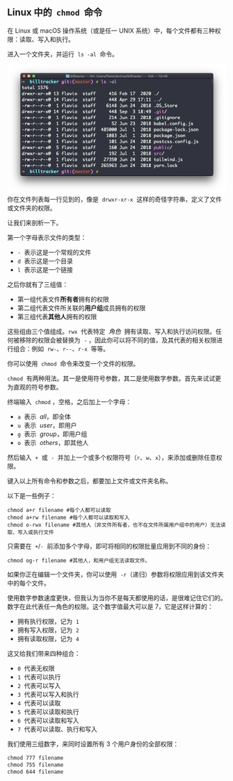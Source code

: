 ## Linux 中的  `chmod`  命令

在 Linux 或 macOS 操作系统（或是任一 UNIX 系统）中，每个文件都有三种权限：读取、写入和执行。

进入一个文件夹，并运行  `ls -al`  命令。

![alt text](image-42.png)
你在文件列表每一行见到的，像是  `drwxr-xr-x`  这样的奇怪字符串，定义了文件或文件夹的权限。

让我们来剖析一下。

第一个字母表示文件的类型：

- `-`  表示这是一个常规的文件
- `d`  表示这是一个目录
- `l`  表示这是一个链接

之后你就有了三组值：

- 第一组代表文件**所有者**拥有的权限
- 第二组代表文件所关联的**用户组**成员拥有的权限
- 第三组代表**其他人**拥有的权限

这些组由三个值组成。`rwx`  代表特定  *角色*  拥有读取、写入和执行访问权限。任何被移除的权限会被替换为  `-` ，因此你可以将不同的值，及其代表的相关权限进行组合：例如  `rw-`、`r--`、`r-x`  等等。

你可以使用  `chmod`  命令来改变一个文件的权限。

`chmod`  有两种用法。其一是使用符号参数，其二是使用数字参数。首先来试试更为直观的符号参数。

终端输入  `chmod` ，空格，之后加上一个字母：

- `a`  表示  *all*，即全体
- `u`  表示  *user*，即用户
- `g`  表示  *group*，即用户组
- `o`  表示  *others*，即其他人

然后输入  `+`  或  `-`  并加上一个或多个权限符号（`r`、`w`、`x`），来添加或删除任意权限。

键入以上所有命令和参数之后，都要加上文件或文件夹名称。

以下是一些例子：

```
chmod a+r filename #每个人都可以读取
chmod a+rw filename #每个人都可以读取和写入
chmod o-rwx filename #其他人（非文件所有者，也不在文件所属用户组中的用户）无法读取、写入或执行文件
```

只需要在  `+`/`-`  前添加多个字母，即可将相同的权限批量应用到不同的身份：

```
chmod og-r filename #其他人，和用户组无法读取文件。
```

如果你正在编辑一个文件夹，你可以使用  `-r`（递归）参数将权限应用到该文件夹中的每个文件。

使用数字参数速度更快，但我认为当你不是每天都使用的话，是很难记住它们的。数字在此代表任一角色的权限。这个数字值最大可以是 7，它是这样计算的：

- 拥有执行权限，记为  `1`
- 拥有写入权限，记为  `2`
- 拥有读取权限，记为  `4`

这又给我们带来四种组合：

- `0`  代表无权限
- `1`  代表可以执行
- `2`  代表可以写入
- `3`  代表可以写入和执行
- `4`  代表可以读取
- `5`  代表可以读取和执行
- `6`  代表可以读取和写入
- `7`  代表可以读取、执行和写入

我们使用三组数字，来同时设置所有 3 个用户身份的全部权限：

```
chmod 777 filename
chmod 755 filename
chmod 644 filename
```
